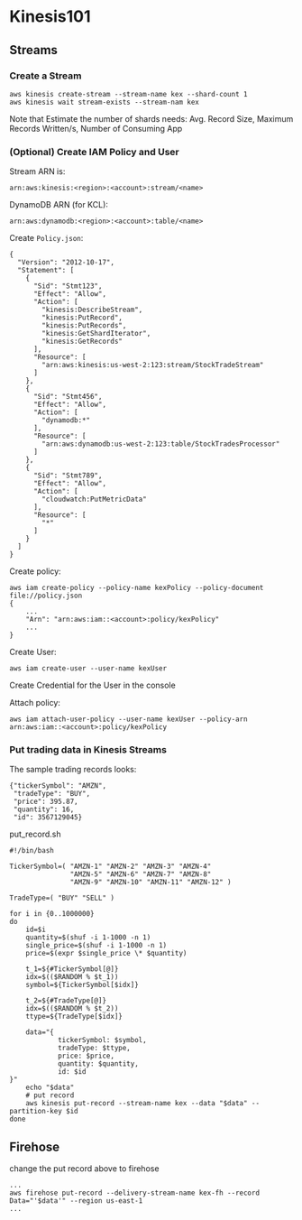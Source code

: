 # Kinesis101

## Streams
### Create a Stream
```
aws kinesis create-stream --stream-name kex --shard-count 1
aws kinesis wait stream-exists --stream-nam kex
```
Note that Estimate the number of shards needs: Avg. Record Size, Maximum Records Written/s, Number of Consuming App

### (Optional) Create IAM Policy and User
Stream ARN is:
```
arn:aws:kinesis:<region>:<account>:stream/<name>
```
DynamoDB ARN (for KCL):
```
arn:aws:dynamodb:<region>:<account>:table/<name>
```
Create `Policy.json`:
```
{
  "Version": "2012-10-17",
  "Statement": [
    {
      "Sid": "Stmt123",
      "Effect": "Allow",
      "Action": [
        "kinesis:DescribeStream",
        "kinesis:PutRecord",
        "kinesis:PutRecords",
        "kinesis:GetShardIterator",
        "kinesis:GetRecords"
      ],
      "Resource": [
        "arn:aws:kinesis:us-west-2:123:stream/StockTradeStream"
      ]
    },
    {
      "Sid": "Stmt456",
      "Effect": "Allow",
      "Action": [
        "dynamodb:*"
      ],
      "Resource": [
        "arn:aws:dynamodb:us-west-2:123:table/StockTradesProcessor"
      ]
    },
    {
      "Sid": "Stmt789",
      "Effect": "Allow",
      "Action": [
        "cloudwatch:PutMetricData"
      ],
      "Resource": [
        "*"
      ]
    }
  ]
}
```
Create policy:
```
aws iam create-policy --policy-name kexPolicy --policy-document file://policy.json
{
    ...
    "Arn": "arn:aws:iam::<account>:policy/kexPolicy"
    ...
}
```

Create User:
```
aws iam create-user --user-name kexUser
```

Create Credential for the User in the console

Attach policy:
```
aws iam attach-user-policy --user-name kexUser --policy-arn arn:aws:iam::<account>:policy/kexPolicy
```

### Put trading data in Kinesis Streams
The sample trading records looks:
```
{"tickerSymbol": "AMZN", 
 "tradeType": "BUY", 
 "price": 395.87,
 "quantity": 16, 
 "id": 3567129045}
```

put_record.sh
```
#!/bin/bash

TickerSymbol=( "AMZN-1" "AMZN-2" "AMZN-3" "AMZN-4"
               "AMZN-5" "AMZN-6" "AMZN-7" "AMZN-8"
               "AMZN-9" "AMZN-10" "AMZN-11" "AMZN-12" )

TradeType=( "BUY" "SELL" )

for i in {0..1000000}
do
    id=$i
    quantity=$(shuf -i 1-1000 -n 1)
    single_price=$(shuf -i 1-1000 -n 1)
    price=$(expr $single_price \* $quantity)

    t_1=${#TickerSymbol[@]}
    idx=$(($RANDOM % $t_1))
    symbol=${TickerSymbol[$idx]}

    t_2=${#TradeType[@]}
    idx=$(($RANDOM % $t_2))
    ttype=${TradeType[$idx]}

    data="{
            tickerSymbol: $symbol, 
            tradeType: $ttype,
            price: $price,
            quantity: $quantity,
            id: $id
}"
    echo "$data"
    # put record
    aws kinesis put-record --stream-name kex --data "$data" --partition-key $id
done
```

## Firehose
change the put record above to firehose
```
...
aws firehose put-record --delivery-stream-name kex-fh --record Data="'$data'" --region us-east-1
...
```
